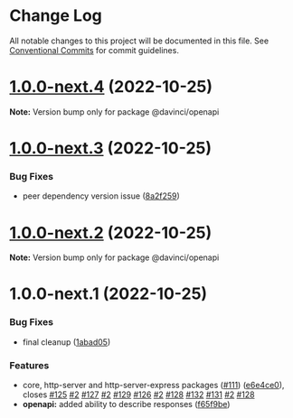 # Change Log

All notable changes to this project will be documented in this file.
See [Conventional Commits](https://conventionalcommits.org) for commit guidelines.

# [1.0.0-next.4](https://github.com/HPInc/davinci/compare/@davinci/openapi@1.0.0-next.3...@davinci/openapi@1.0.0-next.4) (2022-10-25)

**Note:** Version bump only for package @davinci/openapi





# [1.0.0-next.3](https://github.com/HPInc/davinci/compare/@davinci/openapi@1.0.0-next.2...@davinci/openapi@1.0.0-next.3) (2022-10-25)


### Bug Fixes

* peer dependency version issue ([8a2f259](https://github.com/HPInc/davinci/commit/8a2f259440c822c7c0d2263a16cb19079ed74b9a))





# [1.0.0-next.2](https://github.com/HPInc/davinci/compare/@davinci/openapi@1.0.0-next.1...@davinci/openapi@1.0.0-next.2) (2022-10-25)

**Note:** Version bump only for package @davinci/openapi





# 1.0.0-next.1 (2022-10-25)


### Bug Fixes

* final cleanup ([1abad05](https://github.com/HPInc/davinci/commit/1abad05f3f49e69639bf607873024072c626605a))


### Features

* core, http-server and http-server-express packages ([#111](https://github.com/HPInc/davinci/issues/111)) ([e6e4ce0](https://github.com/HPInc/davinci/commit/e6e4ce0dcc81a3b44976cde471353f77ad872e65)), closes [#125](https://github.com/HPInc/davinci/issues/125) [#2](https://github.com/HPInc/davinci/issues/2) [#127](https://github.com/HPInc/davinci/issues/127) [#2](https://github.com/HPInc/davinci/issues/2) [#129](https://github.com/HPInc/davinci/issues/129) [#126](https://github.com/HPInc/davinci/issues/126) [#2](https://github.com/HPInc/davinci/issues/2) [#128](https://github.com/HPInc/davinci/issues/128) [#132](https://github.com/HPInc/davinci/issues/132) [#131](https://github.com/HPInc/davinci/issues/131) [#2](https://github.com/HPInc/davinci/issues/2) [#128](https://github.com/HPInc/davinci/issues/128)
* **openapi:** added ability to describe responses ([f65f9be](https://github.com/HPInc/davinci/commit/f65f9be062ee151d0bd2a888b54ea0c68c3acc9f))
